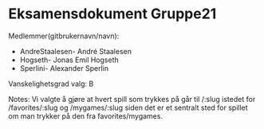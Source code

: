 <h1>Eksamensdokument
Gruppe21 </h1>


Medlemmer(gitbrukernavn/navn):
<ul>

<li>AndreStaalesen- André Staalesen </li>
<li>Hogseth- Jonas Emil Hogseth </li>
<li>Sperlini- Alexander Sperlin </li> 

</ul>

Vanskelighetsgrad valg: B

Notes:
Vi valgte å gjøre at hvert spill som trykkes på går til /:slug istedet for /favorites/:slug og /mygames/:slug siden det er et sentralt sted for spillet
om man trykker på den fra favorites/mygames.


